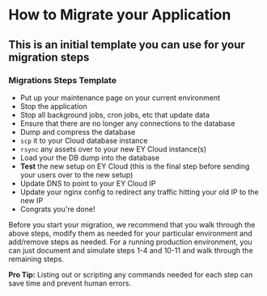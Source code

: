 # How to Migrate your Application

## This is an initial template you can use for your migration steps

### Migrations Steps Template

  - Put up your maintenance page on your current environment
  - Stop the application
  - Stop all background jobs, cron jobs, etc that update data
  - Ensure that there are no longer any connections to the database
  - Dump and compress the database
  - `scp` it to your Cloud database instance
  - `rsync` any assets over to your new EY Cloud instance(s)
  - Load your the DB dump into the database
  - **Test** the new setup on EY Cloud (this is the final step before sending your users over to the new setup)
  - Update DNS to point to your EY Cloud IP
  - Update your nginx config to redirect any traffic hitting your old IP to the new IP
  - Congrats you're done!

<html><div style="clear:both;"></div></html>

Before you start your migration, we recommend that you walk through the above steps, modify them as needed for your particular environment and add/remove steps as needed.  For a running production environment, you can just document and simulate steps 1-4 and 10-11 and walk through the remaining steps. 

**Pro Tip:** Listing out or scripting any commands needed for each step can save time and prevent human errors.